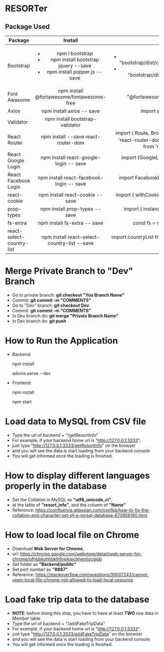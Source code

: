 # RESORTer

## Package Used

| Package        | Install           | Import  |
| -------------  |:-------------:    | -----:  |
| Bootstrap | <ul><li>npm i bootstrap</li><li>npm install bootstrap jquery --save</li><li>npm install popper.js --save</li></ul> | <ul><li>import "bootstrap/dist/css/bootstrap.css";</li><li>import "bootstrap/dist/js/bootstrap.js";</li></ul>|
| Font Awasome | npm install @fortawesome/fontawesome-free | import "@fortawesome/fontawesome-free/css/all.css";|
| Axios | npm install axios -- save | import axios from "axios";|
| Validator | npm install bootstrap-validator |
|  React Router | npm install --save react-router-dom | import { Route, BrowserRouter } from 'react-router-dom'；import { Link } from 'react-router-dom'
| React Google Login | npm install react-google-login -- save | import {GoogleLogin} from 'react-google-login';|
| React Facebook Login | npm install react-facebook-login -- save | import FacebookLogin from 'react-facebook-login';|
| react-cookie | npm install react-cookie -- save | import { withCookies, Cookies } from 'react-cookie';|
| prop-types | npm install prop-types -- save | import { instanceOf } from 'prop-types';|
| fs-extra | npm install fs-extra -- save | const fs = require('fs-extra');|
| react-select-country-list | npm install react-select-country-list --save | import countryList from 'react-select-country-list';|

# Merge Private Branch to "Dev" Branch
- Go to private branch: __git checkout "You Branch Name"__ 
- Commit:               __git commit -m "COMMENTS"__
- Go to "Dev" branch:   __git checkout Dev__
- Commit:               __git commit -m "COMMENTS"__
- In Dev branch do:     __git merge "Private Branch Name"__
- In Dev branch do:     __git push__

# How to Run the Application
<ul><li>Backend:<p>npm install</p><p>adonis serve --dev</p></li><li>Frontend:<p>npm install</p><p>npm start</p></li></ul> 

# Load data to MySQL from CSV file
- Type the url of backend + "/getResortInfo" 
- For example, if your backend home url is "http://127.0.0.1:3333",
- just type "http://127.0.0.1:3333/getResortInfo" on the browser
- and you will see the data is start loading from your backend console
- You will get informed once the loading is finished.

# How to display different languages properly in the database
- Set the Collation in MySQL as __"utf8_unicode_ci"__, 
- at the table of __"resort_info"__, and the column of __"Name"__
- Reference: 
https://confluence.atlassian.com/confkb/how-to-fix-the-collation-and-character-set-of-a-mysql-database-670958160.html

# How to load local file on Chrome
- Download __Web Server for Chrome__,
- url: https://chrome.google.com/webstore/detail/web-server-for-chrome/ofhbbkphhbklhfoeikjpcbhemlocgigb
- Set folder as __"Backend/public"__
- Set port number as __"8887"__
- Reference: https://stackoverflow.com/questions/39007243/cannot-open-local-file-chrome-not-allowed-to-load-local-resource

# Load fake trip data to the database
- __NOTE__: before doing this step, you have to have at least __TWO__ row data in Member table
- Type the url of backend + "/addFakeTripData" 
- For example, if your backend home url is "http://127.0.0.1:3333",
- just type "http://127.0.0.1:3333/addFakeTripData" on the browser
- and you will see the data is start loading from your backend console
- You will get informed once the loading is finished.
